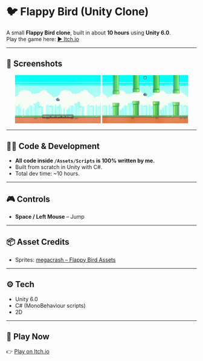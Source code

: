 # 🐦 Flappy Bird (Unity Clone)

A small **Flappy Bird clone**, built in about **10 hours** using **Unity 6.0**.  
Play the game here: [▶️ Itch.io](https://rainixx.itch.io/flappy-bird)

---

## 📸 Screenshots
<p align="center">
  <img src="docs/screen1.png" width="45%" alt="Gameplay Screenshot 1">
  <img src="docs/screen2.png" width="45%" alt="Gameplay Screenshot 2">
</p>

---

## 🧑‍💻 Code & Development
- **All code inside `/Assets/Scripts` is 100% written by me.**  
- Built from scratch in Unity with C#.  
- Total dev time: ~10 hours.  

---

## 🎮 Controls
- **Space / Left Mouse** – Jump
  
---

## 📦 Asset Credits
- Sprites: [megacrash – Flappy Bird Assets](https://megacrash.itch.io/flappy-bird-assets)

---

## ⚙️ Tech
- Unity 6.0  
- C# (MonoBehaviour scripts)  
- 2D

---

## 🚀 Play Now
👉 [Play on Itch.io](https://rainixx.itch.io/flappy-bird)
